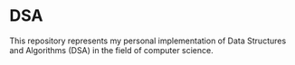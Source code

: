 # DSA
This repository represents my personal implementation of Data Structures and Algorithms (DSA) in the field of computer science.
